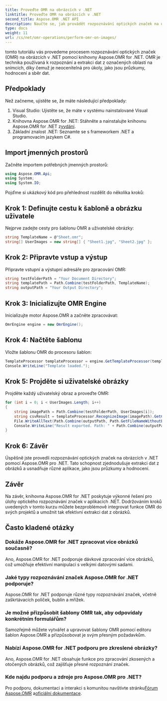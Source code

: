 ```yaml
---
title: Proveďte OMR na obrázcích v .NET
linktitle: Proveďte OMR na obrázcích v .NET
second_title: Aspose.OMR .NET API
description: Naučte se, jak provádět rozpoznávání optických značek na obrázcích v .NET pomocí Aspose.OMR for .NET. Zjednodušte extrakci dat z formulářů založených na obrázcích!
type: docs
weight: 11
url: /cs/net/omr-operations/perform-omr-on-images/
---
```

tomto tutoriálu vás provedeme procesem rozpoznávání optických značek (OMR) na obrázcích v .NET pomocí knihovny Aspose.OMR for .NET. OMR je technika používaná k rozpoznání a extrakci dat z označených oblastí na snímcích, díky čemuž je neocenitelná pro úkoly, jako jsou průzkumy, hodnocení a sběr dat.
## Předpoklady
Než začneme, ujistěte se, že máte následující předpoklady:
1. Visual Studio: Ujistěte se, že máte v systému nainstalované Visual Studio.
2.  Knihovna Aspose.OMR for .NET: Stáhněte a nainstalujte knihovnu Aspose.OMR for .NET z[vydání](https://releases.aspose.com/omr/net/).
3. Základní znalost .NET: Seznamte se s frameworkem .NET a programovacím jazykem C#.
## Import jmenných prostorů
Začněte importem potřebných jmenných prostorů:
```csharp
using Aspose.OMR.Api;
using System;
using System.IO;
```
Pojďme si ukázkový kód pro přehlednost rozdělit do několika kroků:
## Krok 1: Definujte cestu k šabloně a obrázku uživatele
Nejprve zadejte cesty pro šablonu OMR a uživatelské obrázky:
```csharp
string TemplateName = @"Sheet.omr";
string[] UserImages = new string[] { "Sheet1.jpg", "Sheet2.jpg" };
```
## Krok 2: Připravte vstup a výstup
Připravte vstupní a výstupní adresáře pro zpracování OMR:
```csharp
string testFolderPath = "Your Document Directory";
string templatePath = Path.Combine(testFolderPath, TemplateName);
string outputPath = "Your Output Directory";
```
## Krok 3: Inicializujte OMR Engine
Inicializujte motor Aspose.OMR a začněte zpracovávat:
```csharp
OmrEngine engine = new OmrEngine();
```
## Krok 4: Načtěte šablonu
Vložte šablonu OMR do procesoru šablon:
```csharp
TemplateProcessor templateProcessor = engine.GetTemplateProcessor(templatePath);
Console.WriteLine("Template loaded.");
```
## Krok 5: Projděte si uživatelské obrázky
Projděte každý uživatelský obraz a proveďte OMR:
```csharp
for (int i = 0; i < UserImages.Length; i++)
{
    string imagePath = Path.Combine(testFolderPath, UserImages[i]);
    string csvResult = templateProcessor.RecognizeImage(imagePath).GetCsv();
    File.WriteAllText(Path.Combine(outputPath, Path.GetFileNameWithoutExtension(UserImages[i]) + ".csv"), csvResult);
    Console.WriteLine("Result exported. Path: " + Path.Combine(outputPath, Path.GetFileNameWithoutExtension(UserImages[i]) + ".csv"));
}
```
## Krok 6: Závěr
Úspěšně jste provedli rozpoznávání optických značek na obrázcích v .NET pomocí Aspose.OMR pro .NET. Tato schopnost zjednodušuje extrakci dat z obrázků a usnadňuje různé aplikace, jako jsou průzkumy a hodnocení.
## Závěr
Na závěr, knihovna Aspose.OMR for .NET poskytuje výkonné řešení pro úlohy optického rozpoznávání značek v aplikacích .NET. Dodržováním kroků uvedených v tomto kurzu můžete bezproblémově integrovat funkce OMR do svých projektů a umožnit tak efektivní extrakci dat z obrázků.
## Často kladené otázky
### Dokáže Aspose.OMR for .NET zpracovat více obrázků současně?
Ano, Aspose.OMR for .NET podporuje dávkové zpracování více obrázků, což umožňuje efektivní manipulaci s velkými datovými sadami.
### Jaké typy rozpoznávání značek Aspose.OMR for .NET podporuje?
Aspose.OMR for .NET podporuje různé typy rozpoznávání značek, včetně zaškrtávacích políček, bublin a mřížek.
### Je možné přizpůsobit šablony OMR tak, aby odpovídaly konkrétním formulářům?
Samozřejmě můžete vytvářet a upravovat šablony OMR pomocí editoru šablon Aspose.OMR a přizpůsobovat je svým přesným požadavkům.
### Nabízí Aspose.OMR for .NET podporu pro zkreslené obrázky?
Ano, Aspose.OMR for .NET obsahuje funkce pro zpracování zkosených a otočených obrázků, což zajišťuje přesné rozpoznání značek.
### Kde najdu podporu a zdroje pro Aspose.OMR pro .NET?
 Pro podporu, dokumentaci a interakci s komunitou navštivte stránku[Fórum Aspose.OMR](https://forum.aspose.com/c/omr/38) a[oficiální dokumentace](https://reference.aspose.com/omr/net/).